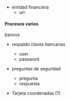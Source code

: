 - entidad financiera
  - url

#### Procesos varios
bancos
- respaldo claves bancarias
  - user
  - password
- preguntas de seguridad
  - pregunta
  - respuesta

- Tarjeta coordenadas (?)
